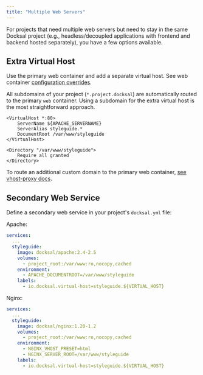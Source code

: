 ```yaml
---
title: "Multiple Web Servers"
---
```


For projects that need multiple web servers but need to stay in the same Docksal project (e.g., headless/decoupled 
applications with frontend and backend hosted separately), you have a few options available. 


## Extra Virtual Host

Use the primary web container and add a separate virtual host. See web container [configuration overrides](/service/web/settings/).

All subdomains of your project (`*.project.docksal`) are automatically routed to the primary `web` container. 
Using a subdomain for the extra virtual host is the most straightforward approach. 

```apacheconfig
<VirtualHost *:80>
    ServerName ${APACHE_SERVERNAME}
    ServerAlias styleguide.*
    DocumentRoot /var/www/styleguide
</VirtualHost>

<Directory "/var/www/styleguide">
    Require all granted
</Directory>
```

To route an additional custom domain to the primary web container, [see vhost-proxy docs](/core/system-vhost-proxy/#custom-domains). 


## Secondary Web Service

Define a secondary web service in your project's `docksal.yml` file:

Apache:

```yaml
services:
  ...
  styleguide:
    image: docksal/apache:2.4-2.5
    volumes:
      - project_root:/var/www:ro,nocopy,cached
    environment:
      - APACHE_DOCUMENTROOT=/var/www/styleguide
    labels:
      - io.docksal.virtual-host=styleguide.${VIRTUAL_HOST}
```

Nginx:

```yaml
services:
  ...
  styleguide:
    image: docksal/nginx:1.20-1.2
    volumes:
      - project_root:/var/www:ro,nocopy,cached
    environment:
      - NGINX_VHOST_PRESET=html
      - NGINX_SERVER_ROOT=/var/www/styleguide
    labels:
      - io.docksal.virtual-host=styleguide.${VIRTUAL_HOST}
```
